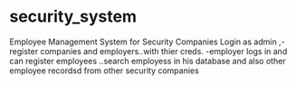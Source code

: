 # security_system
Employee Management System for Security Companies
Login as admin ,-register companies and employers..with thier creds.
-employer logs in and can register employees ..search employess in his database
and also other employee recordsd from other security companies
